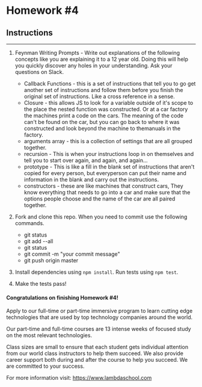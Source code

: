 # Homework #4

## Instructions
---
1. Feynman Writing Prompts - Write out explanations of the following concepts like you are explaining it to a 12 year old.  Doing this will help you quickly discover any holes in your understanding.  Ask your questions on Slack.
		
	* Callback Functions - this is a set of instructions that tell you to go get another set of instructions and follow them before you finish the original set of instructions. Like a cross reference in a sense.
	* Closure - this allows JS to look for a variable outside of it's scope to the place the nested function was constructed. Or at a car factory the machines print a code on the cars. The meaning of the code can't be found on the car, but you can go back to where it was constructed and look beyond the machine to themanuals in the factory.
	* arguments array - this is a collection of settings that are all grouped together.
	* recursion - This is when your instructions loop in on themselves and tell you to start over again, and again, and again...
	* prototype - This is like a fill in the blank set of instructions that aren't copied for every person, but everyperson can put their name and information in the blank and carry out the instructions.
	* constructors - these are like machines that construct cars, They know everything that needs to go into a car and make sure that the options people choose and the name of the car are all paired together.


2. Fork and clone this repo.  When you need to commit use the following commands.
		
	* git status
	* git add --all
	* git status
	* git commit -m "your commit message"
	* git push origin master

3. Install dependencies using `npm install`.  Run tests using `npm test`.

4. Make the tests pass!



#### Congratulations on finishing Homework #4!
Apply to our full-time or part-time immersive program to learn cutting edge technologies that are used by top technology companies around the world.

Our part-time and full-time courses are 13 intense weeks of focused study on the most relevant technologies.  

Class sizes are small to ensure that each student gets individual attention from our world class instructors to help them succeed.  We also provide career support both during and after the course to help you succeed.  We are committed to your success.

For more information visit: https://www.lambdaschool.com
